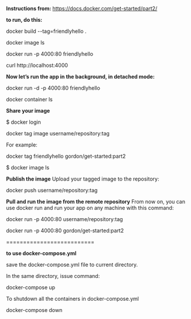 **Instructions from:**
https://docs.docker.com/get-started/part2/

**to run, do this:**

docker build --tag=friendlyhello .

docker image ls

docker run -p 4000:80 friendlyhello

curl http://localhost:4000

**Now let’s run the app in the background, in detached mode:**

docker run -d -p 4000:80 friendlyhello

docker container ls

**Share your image**

$ docker login

docker tag image username/repository:tag

For example:

docker tag friendlyhello gordon/get-started:part2

$ docker image ls

**Publish the image**
Upload your tagged image to the repository:

docker push username/repository:tag

**Pull and run the image from the remote repository**
From now on, you can use docker run and run your app on any machine with this command:

docker run -p 4000:80 username/repository:tag

docker run -p 4000:80 gordon/get-started:part2

==========================

**to use docker-compose.yml**

save the docker-compose.yml file to current directory.

In the same directory, issue command:

docker-compose up

To shutdown all the containers in docker-compose.yml

docker-compose down
